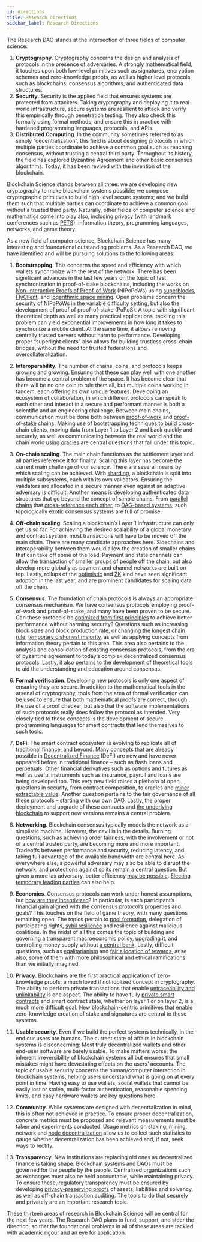 ```yaml
---
id: directions
title: Research Directions
sidebar_label: Research Directions
---
```


The Research DAO stands at the intersection of three fields of computer science:

1. **Cryptography**. Cryptography concerns the design and analysis of protocols in the presence of adversaries. A strongly mathematical field, it touches upon both low-level primitives such as signatures, encryption schemes and zero-knowledge proofs, as well as higher level protocols such as blockchains, consensus algorithms, and authenticated data structures.
1. **Security**. Security is the applied field that ensures systems are protected from attackers. Taking cryptography and deploying it to real-world infrastructure, secure systems are resilient to attack and verify this empirically through penetration testing. They also check this formally using formal methods, and ensure this in practice with hardened programming languages, protocols, and APIs.
1. **Distributed Computing**. In the community sometimes referred to as simply “decentralization”, this field is about designing protocols in which multiple parties coordinate to achieve a common goal such as reaching consensus, without trusting a central third party. Throughout its history, the field has explored Byzantine Agreement and other basic consensus algorithms. Today, it has been revived with the invention of the blockchain.

Blockchain Science stands between all three: we are developing new cryptography to make blockchain systems possible; we compose cryptographic primitives to build high-level secure systems; and we build them such that multiple parties can coordinate to achieve a common goal without a trusted third party. Naturally, other fields of computer science and mathematics come into play also, including privacy (with landmark conferences such as [PETS](https://petsymposium.org/)), information theory, programming languages, networks, and game theory.

As a new field of computer science, Blockchain Science has many interesting and foundational outstanding problems. As a Research DAO, we have identified and will be pursuing solutions to the following areas:

1. **Bootstrapping**. This concerns the speed and efficiency with which wallets synchronize with the rest of the network. There has been significant advances in the last few years on the topic of fast synchronization in proof-of-stake blockchains, including the works on [Non-Interactive Proofs of Proof-of-Work](https://eprint.iacr.org/2017/963.pdf) (NIPoPoWs) using [superblocks](https://eprint.iacr.org/2019/1444.pdf), [FlyClient](https://eprint.iacr.org/2019/226.pdf), and [logarithmic space mining](https://eprint.iacr.org/2021/623.pdf). Open problems concern the security of NIPoPoWs in the variable difficulty setting, but also the development of proof of proof-of-stake (PoPoS). A topic with significant theoretical depth as well as many practical applications, tackling this problem can yield exponential improvements in how long it takes to synchronize a mobile client. At the same time, it allows removing centrally trusted servers without harm to performance. Developing proper “superlight clients” also allows for building trustless cross-chain bridges, without the need for trusted federations and overcollateralization.

1. **Interoperability**. The number of chains, coins, and protocols keeps growing and growing. Ensuring that these can play well with one another has become a central problem of the space. It has become clear that there will be no one coin to rule them all, but multiple coins working in tandem, each offering its own unique features. Developing an ecosystem of collaboration, in which different protocols can speak to each other and interact in a secure and performant manner is both a scientific and an engineering challenge. Between main chains, communication must be done both between [proof-of-work](https://eprint.iacr.org/2018/1048.pdf) and [proof-of-stake](https://eprint.iacr.org/2018/1239.pdf) chains. Making use of bootstrapping techniques to build cross-chain clients, moving data from Layer 1 to Layer 2 and back quickly and securely, as well as communicating between the real world and the chain world [using oracles](https://research.chain.link/ocr.pdf) are central questions that fall under this topic.

1. **On-chain scaling**. The main chain functions as the settlement layer and all parties reference it for finality. Scaling this layer has become the current main challenge of our science. There are several means by which scaling can be achieved. With [sharding](https://arxiv.org/pdf/1910.10434.pdf), a blockchain is split into multiple subsystems, each with its own validators. Ensuring the validators are allocated in a secure manner even against an adaptive adversary is difficult. Another means is developing authenticated data structures that go beyond the concept of simple chains. From [parallel chains](https://eprint.iacr.org/2018/1119.pdf) that [cross-reference each other](https://arxiv.org/pdf/1810.08092.pdf), to [DAG-based systems](https://eprint.iacr.org/2018/104.pdf), such topologically exotic consensus systems are full of promise.

1. **Off-chain scaling**. Scaling a blockchain’s Layer 1 infrastructure can only get us so far. For achieving the desired scalability of a global monetary and contract system, most transactions will have to be moved off the main chain. There are many candidate approaches here. Sidechains and interoperability between them would allow the creation of smaller chains that can take off some of the load. Payment and state channels can allow the transaction of smaller groups of people off the chain, but also develop more globally as payment and channel networks are built on top. Lastly, rollups of the [optimistic](https://www.usenix.org/system/files/conference/usenixsecurity18/sec18-kalodner.pdf) and [ZK](https://eprint.iacr.org/2018/046.pdf) kind have seen significant adoption in the last year, and are prominent candidates for scaling data off the chain.

1. **Consensus**. The foundation of chain protocols is always an appropriate consensus mechanism. We have consensus protocols employing proof-of-work and proof-of-stake, and many have been proven to be secure. Can these protocols be [optimized from first principles](https://arxiv.org/pdf/2009.04987.pdf) to achieve better performance without harming security? Questions such as increasing block sizes and block production rate, or [changing the longest chain rule](https://eprint.iacr.org/2016/545.pdf), [temporary dishonest majority](https://arxiv.org/pdf/1908.00427.pdf), as well as applying concepts from information theory pertain to this area. This area also pertains to the analysis and consolidation of existing consensus protocols, from the era of byzantine agreement to today’s complex decentralized consensus protocols. Lastly, it also pertains to the development of theoretical tools to aid the understanding and education around consensus.

1. **Formal verification**. Developing new protocols is only one aspect of ensuring they are secure. In addition to the mathematical tools in the arsenal of cryptography, tools from the area of formal verification can be used to ensure that both mathematical proofs are correct, through the use of a proof checker, but also that the software implementations of such protocols really does follow the protocol as intended. Very closely tied to these concepts is the development of secure programming languages for smart contracts that lend themselves to such tools.

1. **DeFi**. The smart contract ecosystem is evolving to replicate all of traditional finance, and beyond. Many concepts that are already possible in [Decentralized Finance](https://arxiv.org/pdf/2101.08778.pdf) (DeFi) are new and have never appeared before in traditional finance – such as flash loans and perpetuals. Other financial [derivatives](https://eprint.iacr.org/2020/138.pdf) such as options and futures as well as useful instruments such as insurance, payroll and loans are being developed too. This very new field raises a plethora of open questions in security, from contract composition, to oracles and [miner extractable value](https://arxiv.org/pdf/1904.05234.pdf). Another question pertains to the fair governance of all these protocols – starting with our own DAO. Lastly, the proper deployment and upgrade of these contracts and [the underlying blockchain](https://eprint.iacr.org/2020/887.pdf) to support new versions remains a central problem.

1. **Networking**. Blockchain consensus typically models the network as a simplistic machine. However, the devil is in the details. Burning questions, such as achieving [order fairness](https://eprint.iacr.org/2020/269.pdf), with the involvement or not of a central trusted party, are becoming more and more important. Tradeoffs between performance and security, reducing latency, and taking full advantage of the available bandwidth are central here. As everywhere else, a powerful adversary may also be able to disrupt the network, and protections against splits remain a central question. But given a more lax adversary, better efficiency [may be possible](https://ipfs.io/ipfs/QmUy4jh5mGNZvLkjies1RWM4YuvJh5o2FYopNPVYwrRVGV). [Electing temporary leading parties](https://www.usenix.org/system/files/conference/nsdi16/nsdi16-paper-eyal.pdf) can also help.

1. **Economics**. Consensus protocols can work under honest assumptions, but [how are they incentivized](https://dl.acm.org/doi/pdf/10.1145/2940716.2940773?casa_token=TQfz51cLLRgAAAAA:QS1VL8pPNRQm-wUF-S9zfOMKofZ_4-GY7teOnUFFdgYEjz5CVcPI2u_6RtDrbELmkA_5aFnWFYI)? In particular, is each participant’s financial gain aligned with the consensus protocol’s properties and goals? This touches on the field of game theory, with many questions remaining open. The topics pertain to [pool formation](https://arxiv.org/ftp/arxiv/papers/1807/1807.11218.pdf), delegation of participating rights, [sybil resilience](https://www.freehaven.net/anonbib/cache/sybil.pdf) and resilience against malicious coalitions. In the midst of all this comes the topic of building and governing a transparent macroeconomic policy, [upgrading it](https://eprint.iacr.org/2021/577.pdf), and controlling money supply without [a central bank](https://eprint.iacr.org/2015/502.pdf). Lastly, difficult questions, such as [egalitarianism](https://arxiv.org/pdf/1907.02434.pdf) and [fair allocation of rewards](https://eprint.iacr.org/2016/916.pdf), arise also, some of them with more philosophical and ethical ramifications than we initially imagined.

1. **Privacy**. Blockchains are the first practical application of zero-knowledge proofs, a much loved if not idolized concept in cryptography. The ability to perform private transactions that enable [untraceability and unlinkability](https://bytecoin.org/old/whitepaper.pdf) is one aspect. The ability to have fully [private smart contracts](https://eprint.iacr.org/2020/543.pdf) and smart contract state, whether on layer 1 or on layer 2, is a much more difficult goal. [New blockchain-centric primitives](https://eprint.iacr.org/2021/916.pdf) that enable zero-knowledge creation of stake and signatures are central to these systems.

1. **Usable security**. Even if we build the perfect systems technically, in the end our users are humans. The current state of affairs in blockchain systems is disconcerning: Most truly decentralized wallets and other end-user software are barely usable. To make matters worse, the inherent irreversibility of blockchain systems all but ensures that small mistakes might have devastating effects on the users’ accounts. The topic of usable security concerns the human/computer interaction in blockchain systems, helping users understand what is going on at every point in time. Having easy to use wallets, social wallets that cannot be easily lost or stolen, multi-factor authentication, reasonable spending limits, and easy hardware wallets are key questions here.

1. **Community**. While systems are designed with decentralization in mind, this is often not achieved in practice. To ensure proper decentralization, concrete metrics must be proposed and relevant measurements must be taken and experiments conducted. Usage metrics on staking, mining, network and [node decentralization](https://arxiv.org/pdf/1801.03998.pdf) allow us to collect such statistics to gauge whether decentralization has been achieved and, if not, seek ways to rectify.

1. **Transparency**. New institutions are replacing old ones as decentralized finance is taking shape. Blockchain systems and DAOs must be governed for the people by the people. Centralized organizations such as exchanges must also be held accountable, while maintaining privacy. To ensure these, regulatory transparency must be ensured by developing [privacy-preserving proofs](https://jbonneau.com/doc/DBBCB15-CCS-provisions.pdf) of assets, liabilities and solvency, as well as off-chain transaction auditing. The tools to do that securely and privately are an important research topic.

These thirteen areas of research in Blockchain Science will be central for the next few years. The Research DAO plans to fund, support, and steer the direction, so that the foundational problems in all of these areas are tackled with academic rigour and an eye for application.
